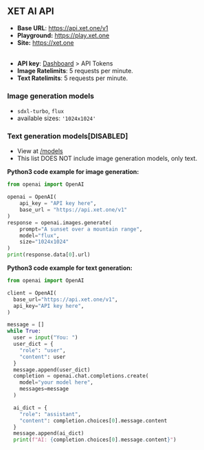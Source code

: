 ## XET AI API

* **Base URL**: https://api.xet.one/v1
* **Playground:** https://play.xet.one
* **Site:** https://xet.one
<br><br>
-  **API key**:  [Dashboard](https://xet.one/dashboard) > API Tokens
- **Image Ratelimits**: 5 requests per minute.
- **Text Ratelimits**: 5 requests per minute.

### Image generation models
- `sdxl-turbo`, `flux`
- available sizes: `'1024x1024'`

### Text generation models[DISABLED]
- View at [/models](https://api.xet.one/v1/models)
- This list DOES NOT include image generation models, only text.

**Python3 code example for image generation:**
```python
from openai import OpenAI

openai = OpenAI(
    api_key = "API key here",
    base_url = "https://api.xet.one/v1"
)
response = openai.images.generate(
    prompt="A sunset over a mountain range",
    model="flux",
    size="1024x1024"
)
print(response.data[0].url)
```

**Python3 code example for text generation:**
```python
from openai import OpenAI

client = OpenAI(
  base_url="https://api.xet.one/v1",
  api_key="API key here",
)

message = []
while True:
  user = input("You: ")
  user_dict = {
    "role": "user",
    "content": user
  }
  message.append(user_dict)
  completion = openai.chat.completions.create(
    model="your model here",
    messages=message
  )

  ai_dict = {
    "role": "assistant",
    "content": completion.choices[0].message.content
  }
  message.append(ai_dict)
  print(f"AI: {completion.choices[0].message.content}")
```
